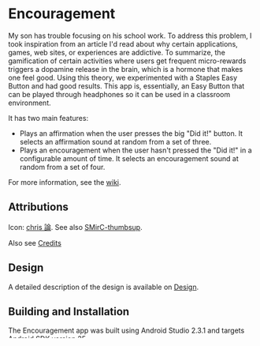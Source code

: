 # Encouragement

My son has trouble focusing on his school work. To address this problem, I took inspiration from an article I'd read about why certain applications, games, web sites, or experiences are addictive. To summarize, the gamification of certain activities where users get frequent micro-rewards triggers a dopamine release in the brain, which is a hormone that makes one feel good. Using this theory, we experimented with a Staples Easy Button and had good results. This app is, essentially, an Easy Button that can be played through headphones so it can be used in a classroom environment.

It has two main features:
* Plays an affirmation when the user presses the big "Did it!" button. It selects an affirmation sound at random from a set of three.
* Plays an encouragement when the user hasn't pressed the "Did it!" in a configurable amount of time. It selects an encouragement sound at random from a set of four.

For more information, see the [wiki](https://github.com/christopher-h-clark/encouragement/wiki).

## Attributions

Icon: [chris 論](https://commons.wikimedia.org/wiki/User:Chrkl). See also [SMirC-thumbsup](https://commons.wikimedia.org/wiki/File:SMirC-thumbsup.svg).

Also see [Credits](https://github.com/christopher-h-clark/encouragement/wiki/Credits)

## Design

A detailed description of the design is available on [Design](https://github.com/christopher-h-clark/encouragement/wiki/Design).

## Building and Installation

The Encouragement app was built using Android Studio 2.3.1 and targets Android SDK version 25.



## Menu

[Options Menu](https://code.tutsplus.com/tutorials/android-sdk-implement-an-options-menu--mobile-9453): article about implementing an options menu

## Large Round Button

The best way to handle the large round "Did it!" button is to create an XML drawable that defines an oval button. This is described on [Stack Overflow](https://stackoverflow.com/questions/9884202/custom-circle-button).

## Activity Communication

When the configuration activity makes a change to the configuration, it needs to notify the main activity. The best way to do this is with a [LocalBroadcastManager](https://developer.android.com/reference/android/support/v4/content/LocalBroadcastManager.html). A description of the technique is available on [Stack Overflow](https://stackoverflow.com/questions/19026515/how-to-use-interface-to-communicate-between-two-activities).

# Icons

mdpi: 48x48
hdpi: 72x72
xhdpi: 96x96
xxhdpi: 144x144
xxxhdpi: 192x192

# Installation

To install on a phone, generate a [signed APK file](https://www.udacity.com/wiki/ud853/course_resources/creating-a-signed-apk).
